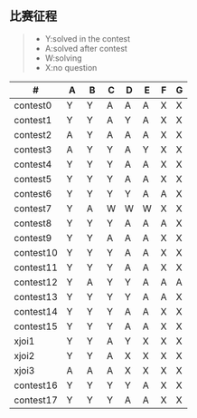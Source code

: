 ## 比赛征程
> * Y:solved in the contest
> * A:solved after contest
> * W:solving
> * X:no question


  \# |  A  |  B  |  C  |  D  |  E  |  F  |  G  
---|---|---|---|---|---|---|---
| contest0 |  Y   |  Y   |  A  |  A  |  A  |  X  |  X  
| contest1 |  Y   |  Y   |  A  |  Y  |  A  |  X  |  X  
| contest2 |  A   |  Y   |  A  |  A  |  A  |  X  |  X  
| contest3 |  A   |  Y   |  Y  |  A  |  Y  |  X  |  X  
| contest4 |  Y   |  Y   |  Y  |  A  |  A  |  X  |  X  
| contest5 |  Y   |  Y   |  Y  |  A  |  A  |  X  |  X  
| contest6 |  Y   |  Y   |  Y  |  Y  |  A  |  A  |  X  
| contest7 |  Y   |  A   |  W  |  W  |  W  |  X  |  X  
| contest8 |  Y   |  Y   |  Y  |  A  |  A  |  A  |  X  
| contest9 |  Y   |  Y   |  A  |  A  |  A  |  X  |  X  
| contest10 |  Y   |  Y   |  Y  |  A  |  A  |  X  |  X  
| contest11 |  Y   |  Y   |  Y  |  A  |  A  |  X  |  X  
| contest12 |  Y   |  A   |  Y  |  Y  |  A  |  A  |  A  
| contest13 |  Y   |  Y   |  Y  |  Y  |  A  |  A  |  X  
| contest14 |  Y   |  Y   |  Y  |  A  |  A  |  X  |  X  
| contest15 |  Y   |  Y   |  Y  |  A  |  A  |  X  |  X  
| xjoi1 |  Y   |  Y   |  A  |  Y  |  X  |  X  |  X  
| xjoi2 |  Y   |  Y   |  A  |  X  |  X  |  X  |  X  
| xjoi3 |  A   |  A   |  A  |  X  |  X  |  X  |  X  
| contest16 |  Y   |  Y   |  Y  |  Y  |  A  |  X  |  X  
| contest17 |  Y   |  Y   |  Y  |  A  |  A  |  X  |  X  
